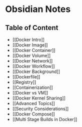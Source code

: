 # Obsidian Notes

## Table of Content

- [[Docker Intro]]
- [[Docker Image]]
- [[Docker Container]]
- [[Docker Volume]]
- [[Docker Network]]
- [[Docker Workflow]]
- [[Docker Background]]
- [[Dockerfile]]
- [[Registry]]
- [[Containerization]]
- [[Docker vs VM]]
- [[Docker Kernel Sharing]]
- [[Advanced Topics]]
- [[Security Considerations]] 
- [[Docker Compose]]
- [[Multi Stage Builds in Docker]]